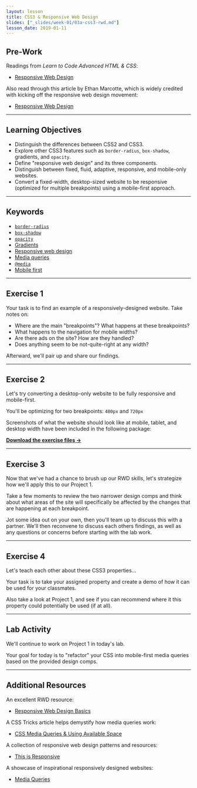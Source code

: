 ```yaml
---
layout: lesson
title: CSS3 & Responsive Web Design
slides: ["_slides/week-01/03a-css3-rwd.md"]
lesson_date: 2019-01-11
---
```


## Pre-Work

Readings from _Learn to Code Advanced HTML & CSS_:

- [Responsive Web Design](http://learn.shayhowe.com/advanced-html-css/responsive-web-design/)

Also read through this article by Ethan Marcotte, which is widely credited with kicking off the responsive web design movement:

- [Responsive Web Design](http://alistapart.com/article/responsive-web-design/)

---

## Learning Objectives

- Distinguish the differences between CSS2 and CSS3.
- Explore other CSS3 features such as `border-radius`, `box-shadow`, gradients, and `opacity`.
- Define "responsive web design" and its three components.
- Distinguish between fixed, fluid, adaptive, responsive, and mobile-only websites.
- Convert a fixed-width, desktop-sized website to be responsive (optimized for multiple breakpoints) using a mobile-first approach.

---

## Keywords

- [`border-radius`](https://developer.mozilla.org/en-US/docs/Web/CSS/border-radius)
- [`box-shadow`](https://developer.mozilla.org/en-US/docs/Web/CSS/box-shadow)
- [`opacity`](https://developer.mozilla.org/en-US/docs/Web/CSS/opacity)
- [Gradients](https://developer.mozilla.org/en-US/docs/Web/CSS/CSS_Images/Using_CSS_gradients)
- [Responsive web design](http://blog.teamtreehouse.com/modern-field-guide-responsive-web-design)
- [Media queries](https://developer.mozilla.org/en-US/docs/Web/Guide/CSS/Media_queries)
- [`@media`](https://developer.mozilla.org/en-US/docs/Web/CSS/@media)
- [Mobile first](http://bradfrost.com/blog/web/mobile-first-responsive-web-design/)

---

## Exercise 1

Your task is to find an example of a responsively-designed website. Take notes on:

- Where are the main "breakpoints"? What happens at these breakpoints?
- What happens to the navigation for mobile widths?
- Are there ads on the site? How are they handled?
- Does anything seem to be not-quite-right at any width?

Afterward, we'll pair up and share our findings.

---

## Exercise 2

Let's try converting a desktop-only website to be fully responsive and mobile-first.

You'll be optimizing for two breakpoints: `480px` and `720px`

Screenshots of what the website should look like at mobile, tablet, and desktop width have been included in the following package:

**[Download the exercise files &rarr;](/public/files/exercises/rwd-refactor.zip)**

---

## Exercise 3

Now that we've had a chance to brush up our RWD skills, let's strategize how we'll apply this to our Project 1.

Take a few moments to review the two narrower design comps and think about what areas of the site will specifically be affected by the changes that are happening at each breakpoint.

Jot some idea out on your own, then you'll team up to discuss this with a partner. We'll then reconvene to discuss each others findings, as well as any questions or concerns before starting with the lab work.

---

## Exercise 4

Let's teach each other about these CSS3 properties...

Your task is to take your assigned property and create a demo of how it can be used for your classmates.

Also take a look at Project 1, and see if you can recommend where it this property could potentially be used (if at all).

---

## Lab Activity

We'll continue to work on Project 1 in today's lab.

Your goal for today is to "refactor" your CSS into mobile-first media queries based on the provided design comps.

---

## Additional Resources

An excellent RWD resource:

- [Responsive Web Design Basics](https://developers.google.com/web/fundamentals/layouts/rwd-fundamentals/?hl=en)

A CSS Tricks article helps demystify how media queries work:

- [CSS Media Queries & Using Available Space](https://css-tricks.com/css-media-queries/)

A collection of responsive web design patterns and resources:

- [This is Responsive](http://bradfrost.github.io/this-is-responsive/)

A showcase of inspirational responsively designed websites:

- [Media Queries](http://mediaqueri.es/)

